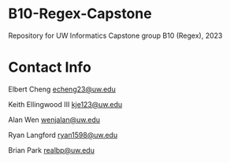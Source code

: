 # B10-Regex-Capstone
Repository for UW Informatics Capstone group B10 (Regex), 2023

# Contact Info
Elbert Cheng
echeng23@uw.edu

Keith Ellingwood III
kje123@uw.edu

Alan Wen
wenjalan@uw.edu

Ryan Langford
ryan1598@uw.edu

Brian Park
realbp@uw.edu
